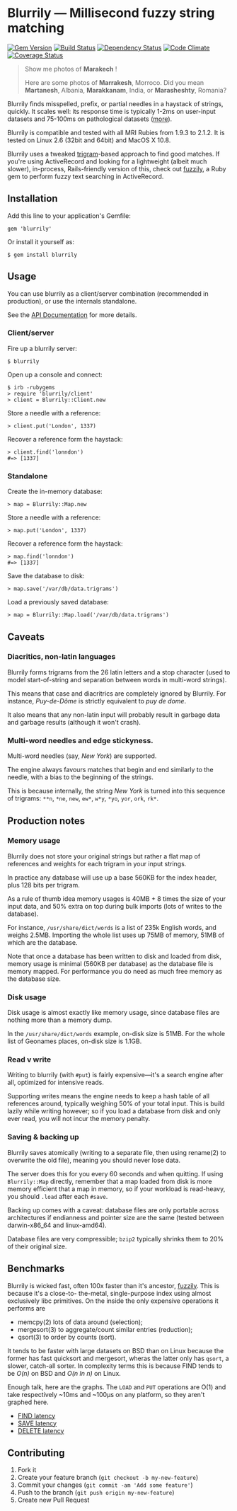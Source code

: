 # Blurrily — Millisecond fuzzy string matching

[![Gem Version](https://badge.fury.io/rb/blurrily.svg)](http://badge.fury.io/rb/blurrily)
[![Build Status](https://travis-ci.org/mezis/blurrily.svg?branch=master)](https://travis-ci.org/mezis/blurrily)
[![Dependency Status](https://gemnasium.com/mezis/blurrily.svg)](https://gemnasium.com/mezis/blurrily)
[![Code Climate](https://codeclimate.com/github/mezis/blurrily.svg)](https://codeclimate.com/github/mezis/blurrily)
[![Coverage Status](https://coveralls.io/repos/mezis/blurrily/badge.png)](https://coveralls.io/r/mezis/blurrily)

> Show me photos of **Marakech** !
>
> Here are some photos of **Marrakesh**, Morroco.
> Did you mean **Martanesh**, Albania, **Marakkanam**, India, or **Marasheshty**, Romania?

Blurrily finds misspelled, prefix, or partial needles in a haystack of
strings, quickly. It scales well: its response time is typically 1-2ms on
user-input datasets and 75-100ms on pathological datasets
([more](#benchmarks)).

Blurrily is compatible and tested with all MRI Rubies from 1.9.3 to 2.1.2.
It is tested on Linux 2.6 (32bit and 64bit) and MacOS X 10.8.

Blurrily uses a tweaked [trigram](http://en.wikipedia.org/wiki/N-gram)-based
approach to find good matches. If you're using ActiveRecord and looking for
a lightweight (albeit much slower), in-process, Rails-friendly version of
this, check out [fuzzily](http://github.com/mezis/fuzzily), a Ruby gem to
perform fuzzy text searching in ActiveRecord.


## Installation

Add this line to your application's Gemfile:

    gem 'blurrily'

Or install it yourself as:

    $ gem install blurrily

## Usage

You can use blurrily as a client/server combination (recommended in
production), or use the internals standalone.

See the [API Documentation](http://rubydoc.info/github/mezis/blurrily/frames)
for more details.

### Client/server

Fire up a blurrily server:

    $ blurrily

Open up a console and connect:
  
  	$ irb -rubygems
  	> require 'blurrily/client'
  	> client = Blurrily::Client.new

Store a needle with a reference:

    > client.put('London', 1337)

Recover a reference form the haystack:

    > client.find('lonndon')
    #=> [1337]

### Standalone

Create the in-memory database:

    > map = Blurrily::Map.new

Store a needle with a reference:

    > map.put('London', 1337)

Recover a reference form the haystack:

    > map.find('lonndon')
    #=> [1337]

Save the database to disk:

    > map.save('/var/db/data.trigrams')

Load a previously saved database:

    > map = Blurrily::Map.load('/var/db/data.trigrams')


## Caveats

### Diacritics, non-latin languages

Blurrily forms trigrams from the 26 latin letters and a stop character (used
to model start-of-string and separation between words in multi-word
strings).

This means that case and diacritrics are completely ignored by Blurrily. For
instance, *Puy-de-Dôme* is strictly equivalent to *puy de dome*.

It also means that any non-latin input will probably result in garbage data
and garbage results (although it won't crash).

### Multi-word needles and edge stickyness.

Multi-word needles (say, *New York*) are supported.

The engine always favours matches that begin and end similarly to the
needle, with a bias to the beginning of the strings.

This is because internally, the string *New York* is turned into this
sequence of trigrams: `**n`, `*ne`, `new`, `ew*`, `w*y`, `*yo`, `yor`,
`ork`, `rk*`.

## Production notes

### Memory usage

Blurrily does not store your original strings but rather a flat map of
references and weights for each trigram in your input strings.

In practice any database will use up a base 560KB for the index header, plus
128 bits per trigram.

As a rule of thumb idea memory usages is 40MB + 8 times the size of your
input data, and 50% extra on top during bulk imports (lots of writes to the
database).

For instance, `/usr/share/dict/words` is a list of 235k English words, and
weighs 2.5MB. Importing the whole list uses up 75MB of memory, 51MB of which
are the database.

Note that once a database has been written to disk and loaded from disk,
memory usage is minimal (560KB per database) as the database file is memory
mapped. For performance you do need as much free memory as the database
size.

### Disk usage

Disk usage is almost exactly like memory usage, since database files are
nothing more than a memory dump.

In the `/usr/share/dict/words` example, on-disk size is 51MB.
For the whole list of Geonames places, on-disk size is 1.1GB.

### Read v write

Writing to blurrily (with `#put`) is fairly expensive—it's a search engine
after all, optimized for intensive reads.

Supporting writes means the engine needs to keep a hash table of all
references around, typically weighing 50% of your total input. This is build
lazily while writing however; so if you load a database from disk and only
ever read, you will not incur the memory penalty.

### Saving & backing up

Blurrily saves atomically (writing to a separate file, then using rename(2)
to overwrite the old file), meaning you should never lose data.

The server does this for you every 60 seconds and when quitting. If using
`Blurrily::Map` directly, remember that a map loaded from disk is more
memory efficient that a map in memory, so if your workload is read-heavy,
you should `.load` after each `#save`.

Backing up comes with a caveat: database files are only portable across
architectures if endianness and pointer size are the same (tested between
darwin-x86_64 and linux-amd64).

Database files are very compressible; `bzip2` typically shrinks them to 20%
of their original size.


## Benchmarks

Blurrily is wicked fast, often 100x faster than it's ancestor,
[fuzzily](http://github.com/mezis/fuzzily). This is because it's a close-to-
the-metal, single-purpose index using almost exclusively libc primitives. On
the inside the only expensive operations it performs are

- memcpy(2) lots of data around (selection);
- mergesort(3) to aggregate/count similar entries (reduction);
- qsort(3) to order by counts (sort).

It tends to be faster with large datasets on BSD than on Linux because the
former has fast quicksort and mergesort, wheras the latter only has `qsort`,
a slower, catch-all sorter. In complexity terms this is because FIND tends
to be *O(n)* on BSD and *O(n ln n)* on Linux.

Enough talk, here are the graphs. The `LOAD` and `PUT` operations are O(1)
and take respectively ~10ms and ~100µs on any platform, so  they aren't
graphed here.

- [FIND latency](/doc/bench-find.png)
- [SAVE latency](/doc/bench-save.png)
- [DELETE latency](/doc/bench-delete.png)


## Contributing

1. Fork it
2. Create your feature branch (`git checkout -b my-new-feature`)
3. Commit your changes (`git commit -am 'Add some feature'`)
4. Push to the branch (`git push origin my-new-feature`)
5. Create new Pull Request
